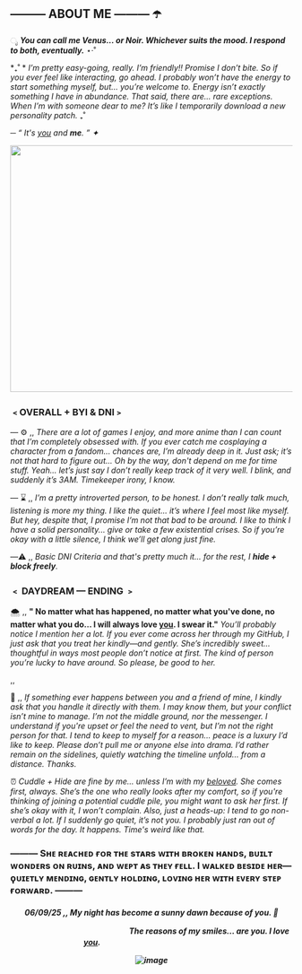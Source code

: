 ## ——— ABOUT ME ——— ☂️

ೃ ___You can call me **Venus**... or **Noir**. Whichever suits the mood. I respond to both, eventually.___ ⋆·˚ 

*₊˚ * _I’m pretty easy-going, really. I’m friendly!! Promise I don’t bite. So if you ever feel like interacting, go ahead. I probably won’t have the energy to start something myself, but… you’re welcome to. Energy isn’t exactly something I have in abundance. That said, there are... rare exceptions. When I’m with someone dear to me? It’s like I temporarily download a new personality patch._ ₊˚

─ _“ It's [you](https://github.com/CiviIizations) and **me**. ” ✦_

<img src="https://github.com/user-attachments/assets/b63e2dfd-bbaa-4c41-86c7-94b7d2fb8da4" width="550" height="440" />



### ﹤OVERALL + BYI & DNI﹥
— ⚙️ ,, *_There are a lot of games I enjoy, and more anime than I can count that I’m completely obsessed with. If you ever catch me cosplaying a character from a fandom... chances are, I’m already deep in it. Just ask; it’s not that hard to figure out... Oh by the way, don't depend on me for time stuff. Yeah... let’s just say I don’t really keep track of it very well. I blink, and suddenly it’s 3AM. Timekeeper irony, I know._*

— ⌛ ,, *_I’m a pretty introverted person, to be honest. I don’t really talk much, listening is more my thing. I like the quiet... it’s where I feel most like myself. But hey, despite that, I promise I’m not that bad to be around. I like to think I have a solid personality... give or take a few existential crises. So if you’re okay with a little silence, I think we’ll get along just fine._*

—⚠️ ,, _Basic DNI Criteria and that's pretty much it... for the rest, I **hide + block freely**._

### ﹤ DAYDREAM — ENDING ﹥

🌨️ ,, **" No matter what has happened, no matter what you've done, no matter what you do... I will always love [you](https://github.com/CiviIizations). I swear it."** _You’ll probably notice I mention her a lot. If you ever come across her through my GitHub, I just ask that you treat her kindly—and gently. She’s incredibly sweet... thoughtful in ways most people don’t notice at first. The kind of person you’re lucky to have around. So please, be good to her._

,,


🔎 ,, *_If something ever happens between you and a friend of mine, I kindly ask that you handle it directly with them. I may know them, but your conflict isn’t mine to manage. I’m not the middle ground, nor the messenger. I understand if you're upset or feel the need to vent, but I’m not the right person for that. I tend to keep to myself for a reason... peace is a luxury I’d like to keep. Please don’t pull me or anyone else into drama. I’d rather remain on the sidelines, quietly watching the timeline unfold... from a distance. Thanks._*

⏰ _Cuddle + Hide are fine by me… unless I’m with my [beloved](ttps://github.com/CiviIizations). She comes first, always. She’s the one who really looks after my comfort, so if you're thinking of joining a potential cuddle pile, you might want to ask her first. If she’s okay with it, I won’t complain. Also, just a heads-up: I tend to go non-verbal a lot. If I suddenly go quiet, it’s not you. I probably just ran out of words for the day. It happens. Time's weird like that._
###  ——— Sʜᴇ ʀᴇᴀᴄʜᴇᴅ ғᴏʀ ᴛʜᴇ sᴛᴀʀs ᴡɪᴛʜ ʙʀᴏᴋᴇɴ ʜᴀɴᴅs, ʙᴜɪʟᴛ ᴡᴏɴᴅᴇʀs ᴏɴ ʀᴜɪɴs, ᴀɴᴅ ᴡᴇᴘᴛ ᴀs ᴛʜᴇʏ ғᴇʟʟ. I ᴡᴀʟᴋᴇᴅ ʙᴇsɪᴅᴇ ʜᴇʀ—ϙᴜɪᴇᴛʟʏ ᴍᴇɴᴅɪɴɢ, ɢᴇɴᴛʟʏ ʜᴏʟᴅɪɴɢ, ʟᴏᴠɪɴɢ ʜᴇʀ ᴡɪᴛʜ ᴇᴠᴇʀʏ sᴛᴇᴘ ғᴏʀᴡᴀʀᴅ. ——— 
<h5 align="center">

  06/09/25 ,, My night has become a sunny dawn because of you. 💙
  
  ㅤㅤㅤㅤㅤㅤㅤㅤㅤㅤㅤㅤㅤㅤㅤㅤThe reasons of my smiles... are you. I love [you](https://github.com/CiviIizations). ㅤㅤㅤㅤㅤㅤㅤㅤ
ㅤㅤㅤㅤㅤㅤㅤㅤ

![image](https://github.com/user-attachments/assets/a76719bc-97f7-4e3c-a528-5c38d080ad3a)

